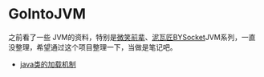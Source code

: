 # GoIntoJVM
之前看了一些 JVM的资料，特别是[微笑前辈](https://github.com/ityouknow)、[泥瓦匠BYSocket](https://github.com/JeffLi1993/jvm-core-learning-example)JVM系列，一直没整理，希望通过这个项目整理一下，当做是笔记吧。
* [java类的加载机制](./doc/classloader/README.md)
